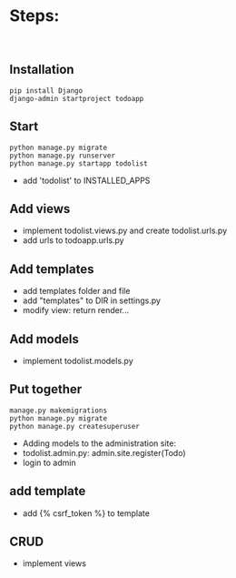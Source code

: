 <h1>Steps:</h1>
<br />

<h2>Installation</h2>

```
pip install Django
django-admin startproject todoapp
```

<h2>Start</h2>

```
python manage.py migrate
python manage.py runserver
python manage.py startapp todolist
```
- add 'todolist' to INSTALLED_APPS

<h2>Add views</h2>

- implement todolist.views.py and create todolist.urls.py
- add urls to todoapp.urls.py

<h2>Add templates</h2>

- add templates folder and file
- add "templates" to DIR in settings.py
- modify view: return render...

<h2>Add models</h2>

- implement todolist.models.py

<h2>Put together</h2>

```
manage.py makemigrations
python manage.py migrate
python manage.py createsuperuser
```

- Adding models to the administration site:
 - todolist.admin.py: admin.site.register(Todo)
- login to admin

<h2>add template</h2>

- add {% csrf_token %} to template

<h2>CRUD</h2>

- implement views
